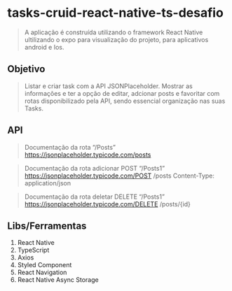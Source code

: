 # tasks-cruid-react-native-ts-desafio
> A aplicação é construída utilizando o framework React Native ultilizando o expo para visualização do projeto, para aplicativos android e Ios.

## Objetivo

>Listar e criar task com a API JSONPlaceholder. Mostrar as informações e ter a opção de editar, adcionar posts e favoritar com rotas disponibilizado pela API, sendo essencial organização nas suas Tasks.

## API 

>Documentação da rota “/Posts”
https://jsonplaceholder.typicode.com/posts

>Documentação da rota adicionar POST “/Posts1”
https://jsonplaceholder.typicode.com/POST /posts Content-Type: application/json

>Documentação da rota deletar DELETE “/Posts1”
https://jsonplaceholder.typicode.com/DELETE /posts/{id}


## Libs/Ferramentas 
1. React Native
2. TypeScript
3. Axios
4. Styled Component
7. React Navigation
8. React Native Async Storage
